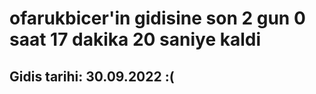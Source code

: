 # ofarukbicer'in gidisine son 2 gun 0 saat 17 dakika 20 saniye kaldi

## Gidis tarihi: 30.09.2022 :(